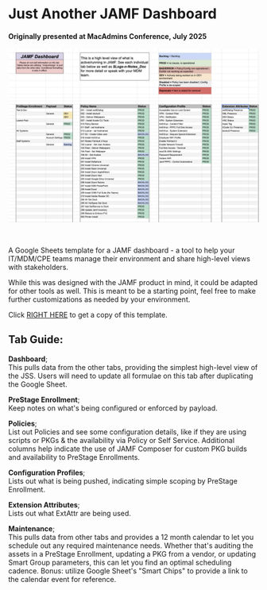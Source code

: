 # Just Another JAMF Dashboard
#### Originally presented at MacAdmins Conference, July 2025

![Screenshot of the Dashboard.](/images/dashboard-screenshot.png)

<br>

A Google Sheets template for a JAMF dashboard - a tool to help your IT/MDM/CPE teams manage their environment and share high-level views with stakeholders.

While this was designed with the JAMF product in mind, it could be adapted for other tools as well. This is meant to be a starting point, feel free to make further customizations as needed by your environment.

Click [RIGHT HERE](https://docs.google.com/spreadsheets/d/1CpdAGVssBiA5Ef8Y49X9duA_e1Tlcjp7S0KEKbdiNcA/template/preview) to get a copy of this template.

## Tab Guide:
**Dashboard**; <br> This pulls data from the other tabs, providing the simplest high-level view of the JSS. Users will need to update all formulae on this tab after duplicating the Google Sheet. 

**PreStage Enrollment**; <br> Keep notes on what's being configured or enforced by payload.

**Policies**; <br> List out Policies and see some configuration details, like if they are using scripts or PKGs & the availability via Policy or Self Service. Additional columns help indicate the use of JAMF Composer for custom PKG builds and availability to PreStage Enrollments.

**Configuration Profiles**; <br> Lists out what is being pushed, indicating simple scoping by PreStage Enrollment. 

**Extension Attributes**; <br> Lists out what ExtAttr are being used. 

**Maintenance**; <br> This pulls data from other tabs and provides a 12 month calendar to let you schedule out any required maintenance needs. Whether that's auditing the assets in a PreStage Enrollment, updating a PKG from a vendor, or updating Smart Group parameters, this can let you find an optimal scheduling cadence. Bonus: utilize Google Sheet's "Smart Chips" to provide a link to the calendar event for reference. 
